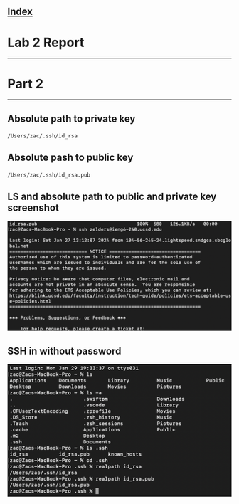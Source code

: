 
[Index](https://zcashe.github.io/cse15l-lab-reports/index.html)
---
# Lab 2 Report 
---








# Part 2
***
## Absolute path to private key 
```
/Users/zac/.ssh/id_rsa
```


## Absolute pash to public key
```
/Users/zac/.ssh/id_rsa.pub
```
## LS and absolute path to public and private key screenshot 
![Image](assets/lab2-ssh.png)

## SSH in without password
![Image](assets/lab2-filepath.png)
